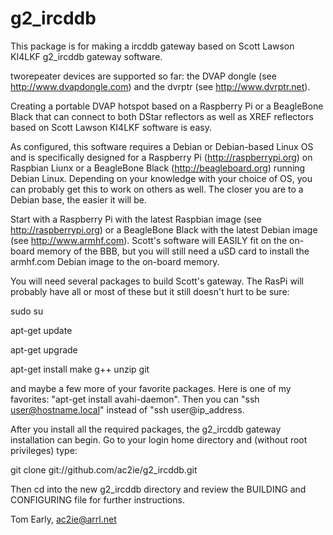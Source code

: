 g2_ircddb
=========

This package is for making a ircddb gateway based on Scott Lawson KI4LKF g2_ircddb gateway software.

tworepeater devices are supported so far: the DVAP dongle (see http://www.dvapdongle.com) and the dvrptr (see http://www.dvrptr.net).

Creating a portable DVAP hotspot based on a Raspberry Pi or a BeagleBone Black that can connect to both DStar reflectors as well as XREF reflectors based on Scott Lawson KI4LKF software is easy.

As configured, this software requires a Debian or Debian-based Linux OS and is specifically designed for a Raspberry Pi (http://raspberrypi.org) on Raspbian Liunx or a BeagleBone Black (http://beagleboard.org) running Debian Linux. Depending on your knowledge with your choice of OS, you can probably get this to work on others as well. The closer you are to a Debian base, the easier it will be.

Start with a Raspberry Pi with the latest Raspbian image (see http://raspberrypi.org) or a BeagleBone Black with the latest Debian image (see http://www.armhf.com). Scott's software will EASILY fit on the on-board memory of the BBB, but you will still need a uSD card to install the armhf.com Debian image to the on-board memory.

You will need several packages to build Scott's gateway. The RasPi will probably have all or most of these but it still doesn't hurt to be sure:

sudo su

apt-get update

apt-get upgrade

apt-get install make g++ unzip git

and maybe a few more of your favorite packages. Here is one of my favorites: "apt-get install avahi-daemon". Then you can "ssh user@hostname.local" instead of "ssh user@ip_address.

After you install all the required packages, the g2_ircddb gateway installation can begin. Go to your login home directory and (without root privileges) type:

git clone git://github.com/ac2ie/g2_ircddb.git

Then cd into the new g2_ircddb directory and review the BUILDING and CONFIGURING file for further instructions.

Tom Early, ac2ie@arrl.net
